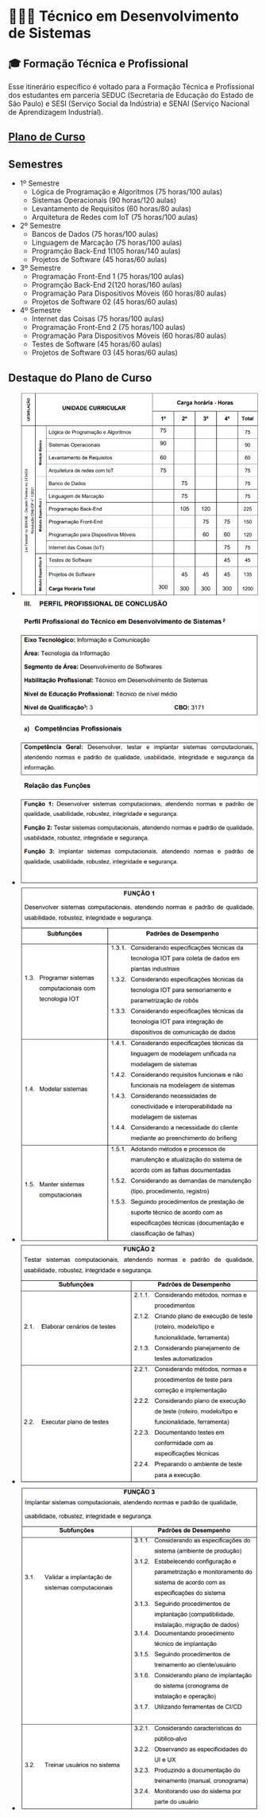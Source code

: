 # 👨🏻‍💻 Técnico em Desenvolvimento de Sistemas


## 🎓 Formação Técnica e Profissional
Esse itinerário específico é voltado para a Formação Técnica e Profissional dos estudantes em parceria SEDUC (Secretaria de Educação do Estado de São Paulo) e SESI (Serviço Social da Indústria) e SENAI (Serviço Nacional de Aprendizagem Industrial).


## [Plano de Curso](https://github.com/wellifabio/sesi2024/blob/main/PlanoCurso.pdf)
## Semestres
- 1º Semestre
    - Lógica de Programação e Algoritmos (75 horas/100 aulas)
    - Sistemas Operacionais (90 horas/120 aulas)
    - Levantamento de Requisitos (60 horas/80 aulas)
    - Arquitetura de Redes com IoT (75 horas/100 aulas)
- 2º Semestre
    - Bancos de Dados (75 horas/100 aulas)
    - Linguagem de Marcação (75 horas/100 aulas)
    - Programção Back-End 1(105 horas/140 aulas)
    - Projetos de Software (45 horas/60 aulas)
- 3º Semestre
    - Programação Front-End 1 (75 horas/100 aulas)
    - Programção Back-End 2(120 horas/160 aulas)
    - Programação Para Dispositivos Móveis (60 horas/80 aulas)
    - Projetos de Software 02 (45 horas/60 aulas)
- 4º Semestre
    - Internet das Coisas (75 horas/100 aulas)
    - Programação Front-End 2 (75 horas/100 aulas)
    - Programação Para Dispositivos Móveis (60 horas/80 aulas)
    - Testes de Software (45 horas/60 aulas)
    - Projetos de Software 03 (45 horas/60 aulas)

## Destaque do Plano de Curso
- ![ds00](./assets/ds00.png)
- ![ds01](./assets/ds01.png)
- ![ds02](./assets/ds02.png)
- ![ds03](./assets/ds03.png)
- ![ds04](./assets/ds04.png)
